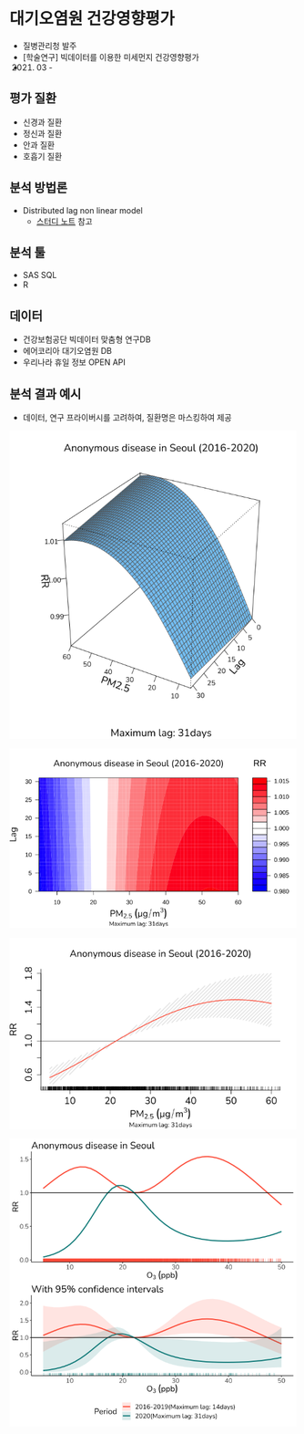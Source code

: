 # 대기오염원 건강영향평가

- 질병관리청 발주
- [학술연구] 빅데이터를 이용한 미세먼지 건강영향평가
- 2021.  03 -

## 평가 질환

-   신경과 질환
-   정신과 질환
-   안과 질환
-   호흡기 질환

## 분석 방법론

-   Distributed lag non linear model
    -   [스터디 노트](https://github.com/be-favorite/Paper_archive) 참고

## 분석 툴

-   SAS SQL
-   R

## 데이터

-   건강보험공단 빅데이터 맞춤형 연구DB
-   에어코리아 대기오염원 DB
-   우리나라 휴일 정보 OPEN API

## 분석 결과 예시
- 데이터, 연구 프라이버시를 고려하여, 질환명은 마스킹하여 제공

<p align="center">
<img src = "./Figure for portfolio/pm2.5_3D_Seoul.png">
</p>

<p align="center">
<img src = "./Figure for portfolio/pm2.5_Contour_Seoul.png"">
</p>

<p align="center">
<img src = "./Figure for portfolio/pm2.5_Overall_Seoul.png"">
</p>

<p align="center">
<img src = "./Figure for portfolio/o3_compare_Seoul.png"">
</p>
